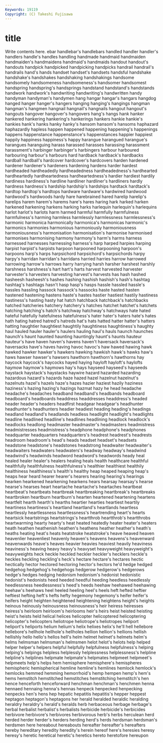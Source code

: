 ```yaml
---
Keywords: 19119 
Copyright: (C) Takeshi Fujisawa
---
```


# title

Write contents here.
ebar handlebar's handlebars handled handler handler's
handlers handle's handles handling handmade handmaid handmaiden handmaiden's handmaidens handmaid's
handmaids handout handout's handouts handpick handpicked handpicking handpicks handrail handrail's
handrails hand's hands handset handset's handsets handsful handshake handshake's handshakes
handshaking handshakings handsome handsomely handsomeness handsomeness's handsomer handsomest handspring handspring's
handsprings handstand handstand's handstands handwork handwork's handwriting handwriting's handwritten handy
handyman handyman's handymen hang hangar hangar's hangars hangdog hanged hanger
hanger's hangers hanging hanging's hangings hangman hangman's hangmen hangnail hangnail's
hangnails hangout hangout's hangouts hangover hangover's hangovers hang's hangs hank
hanker hankered hankering hankering's hankerings hankers hankie hankie's hankies hank's
hanks hanky hanky's hansom hansom's hansoms haphazard haphazardly hapless happen
happened happening happening's happenings happens happenstance happenstance's happenstances happier happiest
happily happiness happiness's happy harangue harangued harangue's harangues haranguing harass
harassed harasses harassing harassment harassment's harbinger harbinger's harbingers harbour harboured
harbouring harbour's harbours hard hardback hardback's hardbacks hardball hardball's hardcover
hardcover's hardcovers harden hardened hardener hardener's hardeners hardening hardens harder
hardest hardheaded hardheadedly hardheadedness hardheadedness's hardhearted hardheartedly hardheartedness hardheartedness's hardier
hardiest hardily hardiness hardiness's hardline hardliner hardliner's hardliners hardly hardness
hardness's hardship hardship's hardships hardtack hardtack's hardtop hardtop's hardtops hardware
hardware's hardwired hardwood hardwood's hardwoods hardy hare harebrained hared harelip
harelip's harelips harem harem's harems hare's hares haring hark harked
harken harkened harkening harkens harking harks harlequin harlequin's harlequins harlot
harlot's harlots harm harmed harmful harmfully harmfulness harmfulness's harming harmless
harmlessly harmlessness harmlessness's harmonic harmonica harmonically harmonica's harmonicas harmonic's harmonics
harmonies harmonious harmoniously harmoniousness harmoniousness's harmonisation harmonisation's harmonise harmonised harmonises
harmonising harmony harmony's harm's harms harness harnessed harnesses harnessing harness's
harp harped harpies harping harpist harpist's harpists harpoon harpooned harpooning
harpoon's harpoons harp's harps harpsichord harpsichord's harpsichords harpy harpy's harridan
harridan's harridans harried harries harrow harrowed harrowing harrow's harrows harry
harrying harsh harsher harshest harshly harshness harshness's hart hart's harts
harvest harvested harvester harvester's harvesters harvesting harvest's harvests has hash
hashed hasheesh hasheesh's hashes hashing hashish hashish's hash's hashtag hashtag's
hashtags hasn't hasp hasp's hasps hassle hassled hassle's hassles hassling
hassock hassock's hassocks haste hasted hasten hastened hastening hastens haste's
hastes hastier hastiest hastily hastiness hastiness's hasting hasty hat hatch
hatchback hatchback's hatchbacks hatched hatcheries hatchery hatchery's hatches hatchet hatchet's
hatchets hatching hatching's hatch's hatchway hatchway's hatchways hate hated hateful
hatefully hatefulness hatefulness's hater hater's haters hate's hates hath hating
hatred hatred's hatreds hat's hats hatted hatter hatter's hatters hatting
haughtier haughtiest haughtily haughtiness haughtiness's haughty haul hauled hauler hauler's
haulers hauling haul's hauls haunch haunches haunch's haunt haunted haunting
hauntingly haunt's haunts hauteur hauteur's have haven haven's havens haven't
haversack haversack's haversacks have's haves having havoc havoc's haw hawed
hawing hawk hawked hawker hawker's hawkers hawking hawkish hawk's hawks
haw's haws hawser hawser's hawsers hawthorn hawthorn's hawthorns hay haycock
haycock's haycocks hayed haying hayloft hayloft's haylofts haymow haymow's haymows
hay's hays hayseed hayseed's hayseeds haystack haystack's haystacks haywire hazard
hazarded hazarding hazardous hazard's hazards haze hazed hazel hazelnut hazelnut's
hazelnuts hazel's hazels haze's hazes hazier haziest hazily haziness haziness's
hazing hazing's hazings hazmat hazy he head headache headache's headaches
headband headband's headbands headboard headboard's headboards headdress headdresses headdress's headed
header header's headers headfirst headgear headgear's headhunter headhunter's headhunters headier
headiest heading heading's headings headland headland's headlands headless headlight headlight's
headlights headline headlined headline's headlines headlining headlock headlock's headlocks headlong
headmaster headmaster's headmasters headmistress headmistresses headmistress's headphone headphone's headphones headquarter
headquarters headquarters's headrest headrest's headrests headroom headroom's head's heads headset
headset's headsets headstone headstone's headstones headstrong headwaiter headwaiter's headwaiters headwaters
headwaters's headway headway's headwind headwind's headwinds headword headword's headwords heady
heal healed healer healer's healers healing heals health healthcare healthful
healthfully healthfulness healthfulness's healthier healthiest healthily healthiness healthiness's health's healthy
heap heaped heaping heap's heaps hear heard hearer hearer's hearers
hearing hearing's hearings hearken hearkened hearkening hearkens hears hearsay hearsay's
hearse hearse's hearses heart heartache heartache's heartaches heartbeat heartbeat's heartbeats
heartbreak heartbreaking heartbreak's heartbreaks heartbroken heartburn heartburn's hearten heartened heartening
heartens heartfelt hearth hearth's hearths heartier hearties heartiest heartily heartiness
heartiness's heartland heartland's heartlands heartless heartlessly heartlessness heartlessness's heartrending heart's
hearts heartsick heartstrings heartstrings's heartthrob heartthrob's heartthrobs heartwarming hearty hearty's
heat heated heatedly heater heater's heaters heath heathen heathenish heathen's
heathens heather heather's heath's heaths heating heat's heats heatstroke heatstroke's
heave heaved heaven heavenlier heavenliest heavenly heaven's heavens heavens's heavenward
heavenwards heave's heaves heavier heavies heaviest heavily heaviness heaviness's heaving
heavy heavy's heavyset heavyweight heavyweight's heavyweights heck heckle heckled heckler
heckler's hecklers heckle's heckles heckling heckling's heck's hectare hectare's hectares
hectic hectically hector hectored hectoring hector's hectors he'd hedge hedged
hedgehog hedgehog's hedgehogs hedgerow hedgerow's hedgerows hedge's hedges hedging hedonism
hedonism's hedonist hedonistic hedonist's hedonists heed heeded heedful heeding heedless
heedlessly heedlessness heedlessness's heed's heeds heehaw heehawed heehawing heehaw's heehaws
heel heeled heeling heel's heels heft hefted heftier heftiest hefting
heft's hefts hefty hegemony hegemony's heifer heifer's heifers height heighten
heightened heightening heightens height's heights heinous heinously heinousness heinousness's heir
heiress heiresses heiress's heirloom heirloom's heirlooms heir's heirs heist heisted
heisting heist's heists held helical helices helicopter helicoptered helicoptering helicopter's
helicopters heliotrope heliotrope's heliotropes heliport heliport's heliports helium helium's helix
helixes helix's he'll hell hellebore hellebore's hellhole hellhole's hellholes hellion
hellion's hellions hellish hellishly hello hello's hellos hell's helm helmet
helmet's helmets helm's helms helmsman helmsman's helmsmen helot helot's helots
help helped helper helper's helpers helpful helpfully helpfulness helpfulness's helping
helping's helpings helpless helplessly helplessness helplessness's helpline helpline's helplines helpmate
helpmate's helpmates helpmeet helpmeet's helpmeets help's helps hem hemisphere hemisphere's
hemispheres hemispheric hemispherical hemline hemline's hemlines hemlock hemlock's hemlocks hemmed
hemming hemorrhoid's hemp hempen hemp's hem's hems hemstitch hemstitched hemstitches
hemstitching hemstitch's hen hence henceforth henceforward henchman henchman's henchmen henna
hennaed hennaing henna's hennas henpeck henpecked henpecking henpecks hen's hens
hep hepatic hepatitis hepatitis's hepper heppest heptagon heptagon's heptagons her
herald heralded heraldic heralding heraldry heraldry's herald's heralds herb herbaceous
herbage herbage's herbal herbalist herbalist's herbalists herbicide herbicide's herbicides herbivore
herbivore's herbivores herbivorous herb's herbs herculean herd herded herder herder's
herders herding herd's herds herdsman herdsman's herdsmen here hereabout hereabouts
hereafter hereafter's hereafters hereby hereditary heredity heredity's herein hereof here's
heresies heresy heresy's heretic heretical heretic's heretics hereto heretofore hereupon
